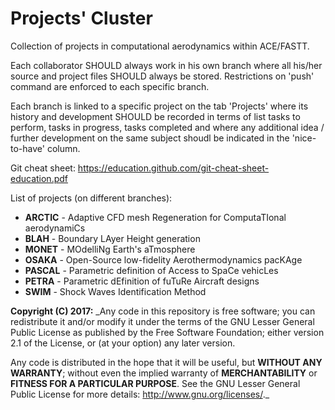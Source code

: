 # Projects' Cluster
Collection of projects in computational aerodynamics within ACE/FASTT.

Each collaborator SHOULD always work in his own branch where all his/her source and project files SHOULD always be stored. Restrictions on 'push' command are enforced to each specific branch.

Each branch is linked to a specific project on the tab 'Projects' where its history and development SHOULD be recorded in terms of list tasks to perform, tasks in progress, tasks completed and where any additional idea / further development on the same subject shoudl be indicated in the 'nice-to-have' column.

Git cheat sheet: https://education.github.com/git-cheat-sheet-education.pdf


List of projects (on different branches):

- **ARCTIC** - Adaptive CFD mesh Regeneration for ComputaTIonal aerodynamiCs
- **BLAH**   - Boundary LAyer Height generation
- **MONET**  - MOdelliNg Earth's aTmosphere
- **OSAKA**  - Open-Source low-fidelity Aerothermodynamics pacKAge
- **PASCAL** - Parametric definition of Access to SpaCe vehicLes
- **PETRA**  - Parametric dEfinition of fuTuRe Aircraft designs
- **SWIM**   - Shock Waves Identification Method


**Copyright (C) 2017:**
_Any code in this repository is free software; you can redistribute it and/or modify it under the terms of the GNU Lesser General Public License as published by the Free Software Foundation; either version 2.1 of the License, or (at your option) any later version.    
                                                                       
Any code is distributed in the hope that it will be useful, but **WITHOUT ANY WARRANTY**; without even the implied warranty of **MERCHANTABILITY** or **FITNESS FOR A PARTICULAR PURPOSE**. See the GNU Lesser General Public License for more details: <http://www.gnu.org/licenses/>._
